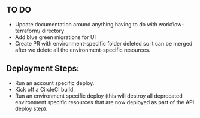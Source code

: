 ## TO DO
- Update documentation around anything having to do with workflow-terraform/ directory
- Add blue green migrations for UI
- Create PR with environment-specific folder deleted so it can be merged after we delete all the environment-specific resources.

## Deployment Steps:
- Run an account specific deploy.
- Kick off a CircleCI build.
- Run an environment specific deploy (this will destroy all deprecated environment specific resources that are now deployed as part of the API deploy step).